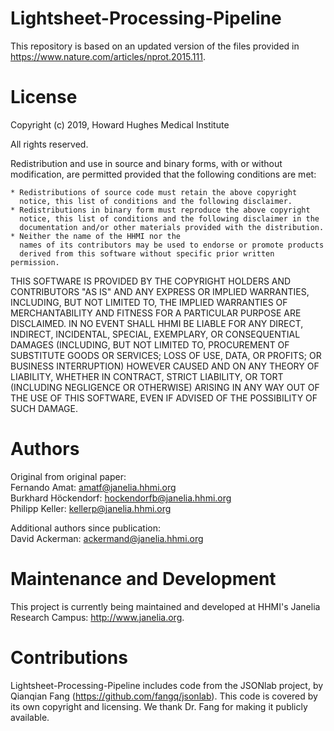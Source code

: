# Lightsheet-Processing-Pipeline
This repository is based on an updated version of the files provided in https://www.nature.com/articles/nprot.2015.111.

# License
Copyright (c) 2019, Howard Hughes Medical Institute

All rights reserved.

Redistribution and use in source and binary forms, with or without
modification, are permitted provided that the following conditions are met:

    * Redistributions of source code must retain the above copyright
      notice, this list of conditions and the following disclaimer.  
    * Redistributions in binary form must reproduce the above copyright
      notice, this list of conditions and the following disclaimer in the
      documentation and/or other materials provided with the distribution.
    * Neither the name of the HHMI nor the
      names of its contributors may be used to endorse or promote products
      derived from this software without specific prior written permission.

THIS SOFTWARE IS PROVIDED BY THE COPYRIGHT HOLDERS AND CONTRIBUTORS "AS IS" AND
ANY EXPRESS OR IMPLIED WARRANTIES, INCLUDING, BUT NOT LIMITED TO, THE IMPLIED
WARRANTIES OF MERCHANTABILITY AND FITNESS FOR A PARTICULAR PURPOSE ARE
DISCLAIMED. IN NO EVENT SHALL HHMI BE LIABLE FOR ANY
DIRECT, INDIRECT, INCIDENTAL, SPECIAL, EXEMPLARY, OR CONSEQUENTIAL DAMAGES
(INCLUDING, BUT NOT LIMITED TO, PROCUREMENT OF SUBSTITUTE GOODS OR SERVICES;
LOSS OF USE, DATA, OR PROFITS; OR BUSINESS INTERRUPTION) HOWEVER CAUSED AND
ON ANY THEORY OF LIABILITY, WHETHER IN CONTRACT, STRICT LIABILITY, OR TORT
(INCLUDING NEGLIGENCE OR OTHERWISE) ARISING IN ANY WAY OUT OF THE USE OF THIS
SOFTWARE, EVEN IF ADVISED OF THE POSSIBILITY OF SUCH DAMAGE.

# Authors

Original from original paper:  
Fernando Amat: amatf@janelia.hhmi.org  
Burkhard Höckendorf: hockendorfb@janelia.hhmi.org  
Philipp Keller: kellerp@janelia.hhmi.org  

Additional authors since publication:  
David Ackerman: ackermand@janelia.hhmi.org  

# Maintenance and Development

This project is currently being maintained and developed at HHMI's Janelia Research Campus: http://www.janelia.org.

# Contributions

Lightsheet-Processing-Pipeline includes code from the JSONlab project, by 
Qianqian Fang (https://github.com/fangq/jsonlab).  This code is covered 
by its own copyright and licensing.  We thank Dr. Fang for making it 
publicly available.
